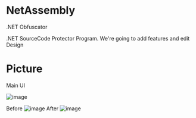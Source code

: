 # NetAssembly
.NET Obfuscator  

.NET SourceCode Protector Program.
We're going to add features and edit Design

# Picture

Main UI

![image](https://github.com/PoLamFe1121/.NETObfuscator/assets/82876235/58f46099-aef2-43c8-997b-d11040df97f1)


Before
![image](https://github.com/KingJunSeong/NetAssembly/assets/82876235/6cb00f7e-8b6f-440d-9677-850e152cf9f0)
After
![image](https://github.com/KingJunSeong/NetAssembly/assets/82876235/8d1218ad-7b01-4fc6-b004-1dbf77073943)
